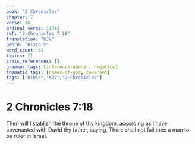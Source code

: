 ```yaml
---
book: "2 Chronicles"
chapter: 7
verse: 18
ordinal_verse: 11343
ref: "2 Chronicles 7:18"
translation: "KJV"
genre: "History"
word_count: 31
topics: []
cross_references: []
grammar_tags: [inference-opener, negation]
thematic_tags: [names-of-god, covenant]
tags: ["Bible","KJV","2-Chronicles"]
---
```


# 2 Chronicles 7:18

Then will I stablish the throne of thy kingdom, according as I have covenanted with David thy father, saying, There shall not fail thee a man to be ruler in Israel.
